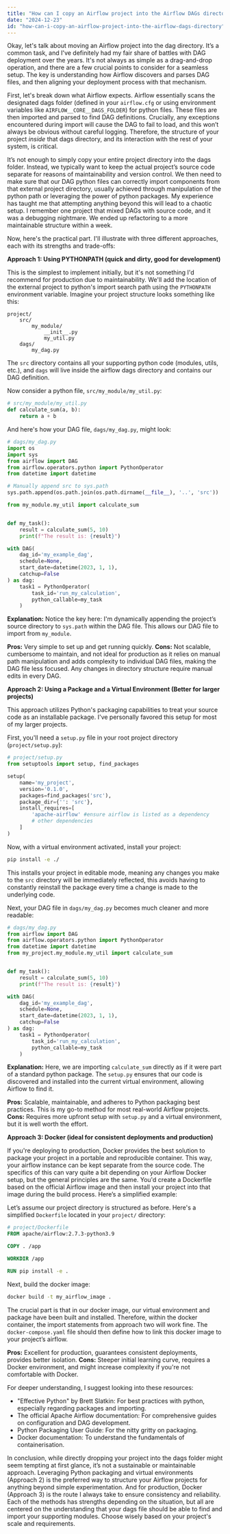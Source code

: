 ```yaml
---
title: "How can I copy an Airflow project into the Airflow DAGs directory?"
date: "2024-12-23"
id: "how-can-i-copy-an-airflow-project-into-the-airflow-dags-directory"
---
```


Okay, let's talk about moving an Airflow project into the dag directory. It’s a common task, and I've definitely had my fair share of battles with DAG deployment over the years. It's not always as simple as a drag-and-drop operation, and there are a few crucial points to consider for a seamless setup. The key is understanding how Airflow discovers and parses DAG files, and then aligning your deployment process with that mechanism.

First, let's break down what Airflow expects. Airflow essentially scans the designated dags folder (defined in your `airflow.cfg` or using environment variables like `AIRFLOW__CORE__DAGS_FOLDER`) for python files. These files are then imported and parsed to find DAG definitions. Crucially, any exceptions encountered during import will cause the DAG to fail to load, and this won’t always be obvious without careful logging. Therefore, the structure of your project *inside* that dags directory, and its interaction with the rest of your system, is critical.

It’s not enough to simply copy your entire project directory into the dags folder. Instead, we typically want to keep the actual project’s source code separate for reasons of maintainability and version control. We then need to make sure that our DAG python files can correctly import components from that external project directory, usually achieved through manipulation of the python path or leveraging the power of python packages. My experience has taught me that attempting anything beyond this will lead to a chaotic setup. I remember one project that mixed DAGs with source code, and it was a debugging nightmare. We ended up refactoring to a more maintainable structure within a week.

Now, here's the practical part. I'll illustrate with three different approaches, each with its strengths and trade-offs:

**Approach 1: Using PYTHONPATH (quick and dirty, good for development)**

This is the simplest to implement initially, but it's not something I'd recommend for production due to maintainability. We'll add the location of the external project to python's import search path using the `PYTHONPATH` environment variable. Imagine your project structure looks something like this:

```
project/
    src/
        my_module/
            __init__.py
            my_util.py
    dags/
        my_dag.py
```

The `src` directory contains all your supporting python code (modules, utils, etc.), and `dags` will live inside the airflow dags directory and contains our DAG definition.

Now consider a python file, `src/my_module/my_util.py`:

```python
# src/my_module/my_util.py
def calculate_sum(a, b):
    return a + b
```

And here's how your DAG file, `dags/my_dag.py`, might look:

```python
# dags/my_dag.py
import os
import sys
from airflow import DAG
from airflow.operators.python import PythonOperator
from datetime import datetime

# Manually append src to sys.path
sys.path.append(os.path.join(os.path.dirname(__file__), '..', 'src'))

from my_module.my_util import calculate_sum


def my_task():
    result = calculate_sum(5, 10)
    print(f"The result is: {result}")

with DAG(
    dag_id='my_example_dag',
    schedule=None,
    start_date=datetime(2023, 1, 1),
    catchup=False
) as dag:
    task1 = PythonOperator(
        task_id='run_my_calculation',
        python_callable=my_task
    )
```

**Explanation:** Notice the key here: I'm dynamically appending the project’s source directory to `sys.path` within the DAG file. This allows our DAG file to import from `my_module`.

**Pros:** Very simple to set up and get running quickly.
**Cons:** Not scalable, cumbersome to maintain, and not ideal for production as it relies on manual path manipulation and adds complexity to individual DAG files, making the DAG file less focused. Any changes in directory structure require manual edits in every DAG.

**Approach 2: Using a Package and a Virtual Environment (Better for larger projects)**

This approach utilizes Python's packaging capabilities to treat your source code as an installable package. I've personally favored this setup for most of my larger projects.

First, you'll need a `setup.py` file in your root project directory (`project/setup.py`):

```python
# project/setup.py
from setuptools import setup, find_packages

setup(
    name='my_project',
    version='0.1.0',
    packages=find_packages('src'),
    package_dir={'': 'src'},
    install_requires=[
        'apache-airflow' #ensure airflow is listed as a dependency
        # other dependencies
    ]
)
```

Now, with a virtual environment activated, install your project:

```bash
pip install -e ./
```

This installs your project in editable mode, meaning any changes you make to the `src` directory will be immediately reflected, this avoids having to constantly reinstall the package every time a change is made to the underlying code.

Next, your DAG file in `dags/my_dag.py` becomes much cleaner and more readable:

```python
# dags/my_dag.py
from airflow import DAG
from airflow.operators.python import PythonOperator
from datetime import datetime
from my_project.my_module.my_util import calculate_sum


def my_task():
    result = calculate_sum(5, 10)
    print(f"The result is: {result}")

with DAG(
    dag_id='my_example_dag',
    schedule=None,
    start_date=datetime(2023, 1, 1),
    catchup=False
) as dag:
    task1 = PythonOperator(
        task_id='run_my_calculation',
        python_callable=my_task
    )
```

**Explanation:** Here, we are importing `calculate_sum` directly as if it were part of a standard python package. The `setup.py` ensures that our code is discovered and installed into the current virtual environment, allowing Airflow to find it.

**Pros:** Scalable, maintainable, and adheres to Python packaging best practices. This is my go-to method for most real-world Airflow projects.
**Cons:** Requires more upfront setup with `setup.py` and a virtual environment, but it is well worth the effort.

**Approach 3: Docker (ideal for consistent deployments and production)**

If you're deploying to production, Docker provides the best solution to package your project in a portable and reproducible container. This way, your airflow instance can be kept separate from the source code. The specifics of this can vary quite a bit depending on your Airflow Docker setup, but the general principles are the same. You'd create a Dockerfile based on the official Airflow image and then install your project into that image during the build process. Here’s a simplified example:

Let’s assume our project directory is structured as before. Here's a simplified `Dockerfile` located in your `project/` directory:

```dockerfile
# project/Dockerfile
FROM apache/airflow:2.7.3-python3.9

COPY . /app

WORKDIR /app

RUN pip install -e .

```

Next, build the docker image:

```bash
docker build -t my_airflow_image .
```

The crucial part is that in our docker image, our virtual environment and package have been built and installed. Therefore, within the docker container, the import statements from approach two will work fine. The `docker-compose.yaml` file should then define how to link this docker image to your project’s airflow.

**Pros:** Excellent for production, guarantees consistent deployments, provides better isolation.
**Cons:** Steeper initial learning curve, requires a Docker environment, and might increase complexity if you're not comfortable with Docker.

For deeper understanding, I suggest looking into these resources:

*   "Effective Python" by Brett Slatkin: For best practices with python, especially regarding packages and importing.
*   The official Apache Airflow documentation: For comprehensive guides on configuration and DAG development.
*   Python Packaging User Guide: For the nitty gritty on packaging.
*  Docker documentation: To understand the fundamentals of containerisation.

In conclusion, while directly dropping your project into the dags folder might seem tempting at first glance, it’s not a sustainable or maintainable approach. Leveraging Python packaging and virtual environments (Approach 2) is the preferred way to structure your Airflow projects for anything beyond simple experimentation. And for production, Docker (Approach 3) is the route I always take to ensure consistency and reliability. Each of the methods has strengths depending on the situation, but all are centered on the understanding that your dags file should be able to find and import your supporting modules. Choose wisely based on your project's scale and requirements.
